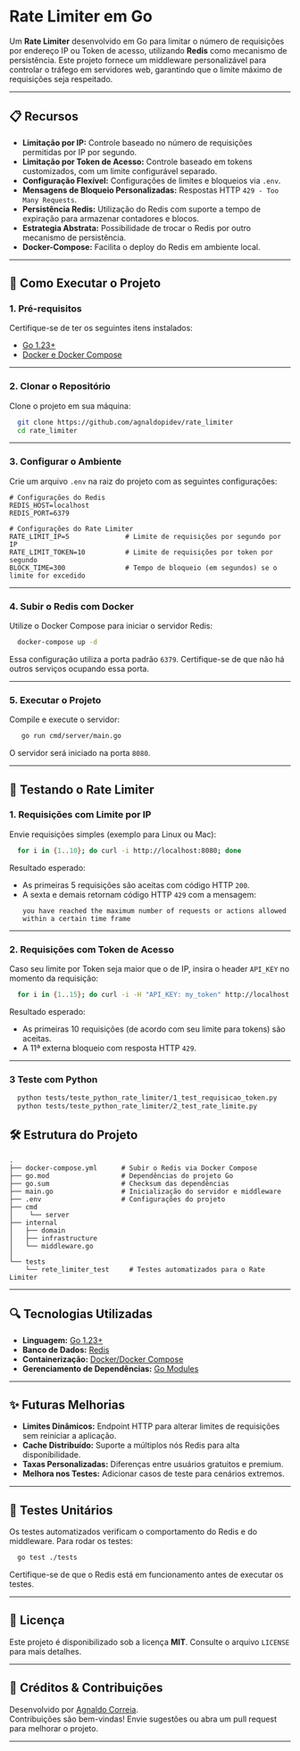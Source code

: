 # Rate Limiter em Go

Um **Rate Limiter** desenvolvido em Go para limitar o número de requisições por endereço IP ou Token de acesso, utilizando **Redis** como mecanismo de persistência. Este projeto fornece um middleware personalizável para controlar o tráfego em servidores web, garantindo que o limite máximo de requisições seja respeitado.

---

## 📋 Recursos

- **Limitação por IP:** Controle baseado no número de requisições permitidas por IP por segundo.
- **Limitação por Token de Acesso:** Controle baseado em tokens customizados, com um limite configurável separado.
- **Configuração Flexível:** Configurações de limites e bloqueios via `.env`.
- **Mensagens de Bloqueio Personalizadas:** Respostas HTTP `429 - Too Many Requests`.
- **Persistência Redis:** Utilização do Redis com suporte a tempo de expiração para armazenar contadores e blocos.
- **Estrategia Abstrata:** Possibilidade de trocar o Redis por outro mecanismo de persistência.
- **Docker-Compose:** Facilita o deploy do Redis em ambiente local.

---

## 🚀 Como Executar o Projeto

### 1. **Pré-requisitos**
Certifique-se de ter os seguintes itens instalados:
- [Go 1.23+](https://golang.org/dl/)
- [Docker e Docker Compose](https://docs.docker.com/get-docker/)

---

### 2. **Clonar o Repositório**
Clone o projeto em sua máquina:
```bash
  git clone https://github.com/agnaldopidev/rate_limiter
  cd rate_limiter
```

---

### 3. **Configurar o Ambiente**

Crie um arquivo `.env` na raiz do projeto com as seguintes configurações:

```plaintext
# Configurações do Redis
REDIS_HOST=localhost
REDIS_PORT=6379

# Configurações do Rate Limiter
RATE_LIMIT_IP=5              # Limite de requisições por segundo por IP
RATE_LIMIT_TOKEN=10          # Limite de requisições por token por segundo
BLOCK_TIME=300               # Tempo de bloqueio (em segundos) se o limite for excedido
```

---

### 4. **Subir o Redis com Docker**

Utilize o Docker Compose para iniciar o servidor Redis:

```bash
  docker-compose up -d
```

Essa configuração utiliza a porta padrão `6379`. Certifique-se de que não há outros serviços ocupando essa porta.

---

### 5. **Executar o Projeto**

Compile e execute o servidor:

```bash
   go run cmd/server/main.go
```

O servidor será iniciado na porta `8080`.

---

## 📡 Testando o Rate Limiter

### 1. Requisições com Limite por IP

Envie requisições simples (exemplo para Linux ou Mac):

```bash
  for i in {1..10}; do curl -i http://localhost:8080; done
```

Resultado esperado:
- As primeiras 5 requisições são aceitas com código HTTP `200`.
- A sexta e demais retornam código HTTP `429` com a mensagem:
  ```plaintext
  you have reached the maximum number of requests or actions allowed within a certain time frame
  ```

---

### 2. Requisições com Token de Acesso

Caso seu limite por Token seja maior que o de IP, insira o header `API_KEY` no momento da requisição:

```bash
  for i in {1..15}; do curl -i -H "API_KEY: my_token" http://localhost:8080; done
```

Resultado esperado:
- As primeiras 10 requisições (de acordo com seu limite para tokens) são aceitas.
- A 11ª externa bloqueio com resposta HTTP `429`.

---

### 3 Teste com Python
```bash
  python tests/teste_python_rate_limiter/1_test_requisicao_token.py
  python tests/teste_python_rate_limiter/2_test_rate_limite.py
```

## 🛠 Estrutura do Projeto

```plaintext
.
├── docker-compose.yml      # Subir o Redis via Docker Compose
├── go.mod                  # Dependências do projeto Go
├── go.sum                  # Checksum das dependências
├── main.go                 # Inicialização do servidor e middleware
├── .env                    # Configurações do projeto
├── cmd
│    └── server
├── internal
│   ├── domain          
│   ├── infrastructure   
│   └── middleware.go      
│          
└── tests
    └── rete_limiter_test     # Testes automatizados para o Rate Limiter
```

---

## 🔍 Tecnologias Utilizadas

- **Linguagem:** [Go 1.23+](https://golang.org)
- **Banco de Dados:** [Redis](https://redis.io/)
- **Containerização:** [Docker/Docker Compose](https://www.docker.com/)
- **Gerenciamento de Dependências:** [Go Modules](https://github.com/golang/go/wiki/Modules)

---

## ✨ Futuras Melhorias

- **Limites Dinâmicos:** Endpoint HTTP para alterar limites de requisições sem reiniciar a aplicação.
- **Cache Distribuído:** Suporte a múltiplos nós Redis para alta disponibilidade.
- **Taxas Personalizadas:** Diferenças entre usuários gratuitos e premium.
- **Melhora nos Testes:** Adicionar casos de teste para cenários extremos.

---

## 🧪 Testes Unitários

Os testes automatizados verificam o comportamento do Redis e do middleware. Para rodar os testes:

```bash
  go test ./tests
```

Certifique-se de que o Redis está em funcionamento antes de executar os testes.

---

## 📄 Licença

Este projeto é disponibilizado sob a licença **MIT**. Consulte o arquivo `LICENSE` para mais detalhes.

---

## 🤝 Créditos & Contribuições

Desenvolvido por [Agnaldo Correia](https://github.com/seu-usuario).  
Contribuições são bem-vindas! Envie sugestões ou abra um pull request para melhorar o projeto.

---
